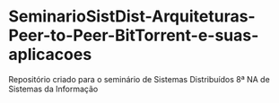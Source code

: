 # SeminarioSistDist-Arquiteturas-Peer-to-Peer-BitTorrent-e-suas-aplicacoes
Repositório criado para o seminário de Sistemas Distribuídos 8ª NA de Sistemas da Informação
